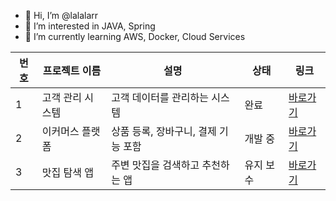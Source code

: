 - 👋 Hi, I’m @lalalarr
- 👀 I’m interested in JAVA, Spring
- 🌱 I’m currently learning AWS, Docker, Cloud Services

| 번호 | 프로젝트 이름      | 설명                                | 상태      | 링크                         |
|------|--------------------|-------------------------------------|-----------|------------------------------|
| 1    | 고객 관리 시스템   | 고객 데이터를 관리하는 시스템       | 완료      | [바로가기](#)               |
| 2    | 이커머스 플랫폼    | 상품 등록, 장바구니, 결제 기능 포함 | 개발 중   | [바로가기](#)               |
| 3    | 맛집 탐색 앱       | 주변 맛집을 검색하고 추천하는 앱    | 유지 보수 | [바로가기](#)               |


<!---
lalalarr/lalalarr is a ✨ special ✨ repository because its `README.md` (this file) appears on your GitHub profile.
You can click the Preview link to take a look at your changes.
--->
